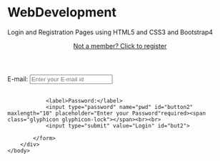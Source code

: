 # WebDevelopment
Login and Registration Pages using HTML5 and CSS3 and Bootstrap4
<html>
	<head>
			<title>Login Form</title>
			<link rel="stylesheet" href="tobedel.css" type="text/css">

   <link rel="stylesheet" href="https://maxcdn.bootstrapcdn.com/bootstrap/3.3.7/css/bootstrap.min.css">
   <link rel="stylesheet" href="https://cdnjs.cloudflare.com/ajax/libs/font-awesome/4.7.0/css/font-awesome.min.css">
	</head>
	<body>
		<a id="reg" href="regform.html"><header id="reg1">Not a member? Click to register</header></a>
		<div class="simple-form">
			<form id="login" action="audio.html">
				<label>E-mail:</label>
				<input type="email" name="email" id="button1" maxlength="35" placeholder="Enter your E-mail id"required><span class="glyphicon glyphicon-envelope"></span><br><br>

				<label>Password:</label>
				<input type="password" name="pwd" id="button2" maxlength="10" placeholder="Enter your Password"required><span class="glyphicon glyphicon-lock"></span><br><br>
				<input type="submit" value="Login" id="but2"> 

			</form>
		</div>
	</body>
</html>
